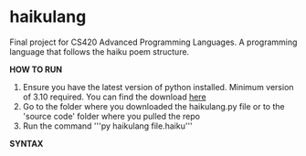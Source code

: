 # haikulang
Final project for CS420 Advanced Programming Languages. A programming language that follows the haiku poem structure.

**HOW TO RUN**
1. Ensure you have the latest version of python installed. Minimum version of 3.10 required. You can find the download [here](https://www.python.org/downloads/)
2. Go to the folder where you downloaded the haikulang.py file or to the 'source code' folder where you pulled the repo
3. Run the command '''py haikulang file.haiku'''

**SYNTAX**

